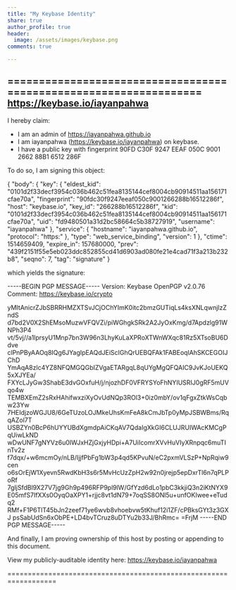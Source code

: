 ```yaml
---
title: "My Keybase Identity"
share: true
author_profile: true
header:
  image: /assets/images/keybase.png
comments: true

---
```


==================================================================
https://keybase.io/iayanpahwa
--------------------------------------------------------------------

I hereby claim:

  * I am an admin of https://iayanpahwa.github.io
  * I am iayanpahwa (https://keybase.io/iayanpahwa) on keybase.
  * I have a public key with fingerprint 90FD C30F 9247 EEAF 050C  9001 2662 88B1 6512 286F

To do so, I am signing this object:

{
  "body": {
    "key": {
      "eldest_kid": "0101d2f33decf3954c036b462c51fea8135144cef8004cb90914511aa156171cfae70a",
      "fingerprint": "90fdc30f9247eeaf050c9001266288b16512286f",
      "host": "keybase.io",
      "key_id": "266288b16512286f",
      "kid": "0101d2f33decf3954c036b462c51fea8135144cef8004cb90914511aa156171cfae70a",
      "uid": "fd9480501a31d2bc58664c5b38727919",
      "username": "iayanpahwa"
    },
    "service": {
      "hostname": "iayanpahwa.github.io",
      "protocol": "https:"
    },
    "type": "web_service_binding",
    "version": 1
  },
  "ctime": 1514659409,
  "expire_in": 157680000,
  "prev": "439f2151f55e5eb023ddc852855cd41d6903ad080fe21e4cad71f3a213b232b8",
  "seqno": 7,
  "tag": "signature"
}

which yields the signature:

-----BEGIN PGP MESSAGE-----
Version: Keybase OpenPGP v2.0.76
Comment: https://keybase.io/crypto

yMItAnicrZJbSBRRHMZXTSvJCjOChYImK0itc2bmzGUTiqLs4ksXNLqwnjlzZndS
d7bd2V0X2ShEMsoMuzwVFQVZi/piWGhgkSRk2A2JyOxKmg/d7Apdzlg91WNPh3P4
vt/5vj//a1lprsyU1Mnp7bn3W96n3LhyKuLaXPRoXTWnWXqc81Rz5XTsoBU6Ddve
clPnPByAAOq8IQg6JYagIpEAQdJEiScIGhQrUEBQFAk1FABEoqlAhSKCEGOIJChD
YmAqA8zlc4YZ8NFQMGQGbIZVgaETARgqL8qUYgMgQFQAIC9JvKJoUEKQ5xXJYEa/
FXYcLJyGw3ShabE3dvGOxfuH/j/njozhDF0VFRYSYoFhNYIUSRIJ0gRF5mUVqo4w
TEMBXEmZ2sRxHAhifwxziXyOvUdNQp3ROl3+0iz0mbY/ov1qFgxZtkWsCqbw23Yw
7HEIdjzoWGJU8/6GeTUzoLOJMkeUhsKmFeA8kCmJbTp0yMpJSBWBms/RqqAZol7T
USBZYn0BcP6hUYYUBdXgmdpAiCKqAV7QdaIgXkGI6CLUJRUIWAcKMCgPqUiwLkND
wDwUNF7gNYVz6u0IWJxHZjGxjyHDpi+A7UiIcomrXVvHuVIyXRnpqc6muTInTv2z
f7dqx/+w6mcmOy/nLB/IjjfPbFg1bW3p4qd5KPvuN/eC2pxmVLSzP+NpRqiw9cen
o6sOrEjW1Xyevn5RwdKbH3s6r5MvHcUzZpH2w92n0jrejp5epDxrTl6n7qPLPoRf
7gIjSfdBl9X27V7jg9Gh9p496RFP9pl9lW/GfYzd6dLo1pbC3kkjiQ3n2iKtNYX9
E05mfS7IfXXs0OyqOaXPY1+rjjc8vt1dN79+7oqSS8ONl5u+unfOKIwee+eTudq2
RMf+F1P6TlT45bJn2zeef71ye6wvb8vhoebvw5tKhuf12i1ZF/cPBksGYt3z3GXJ
psSabUdSn6xObPE+LD4bvTCruz8uDTYu2b33J/BhRmc=
=FrjM
-----END PGP MESSAGE-----

And finally, I am proving ownership of this host by posting or
appending to this document.

View my publicly-auditable identity here: https://keybase.io/iayanpahwa

==================================================================

